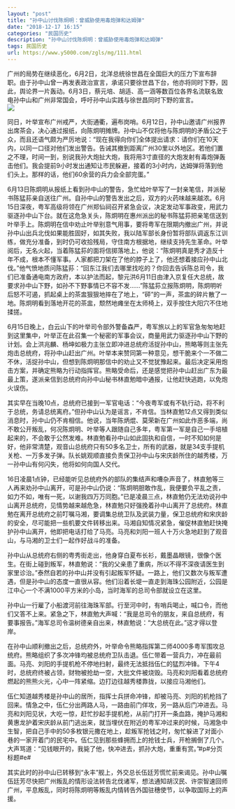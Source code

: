 ```yaml
---
layout: "post"
title: "孙中山讨伐陈炯明：曾威胁使用毒炮弹和达姆弹"
date: "2018-12-17 16:15"
categories: "民国历史"
description: "孙中山讨伐陈炯明：曾威胁使用毒炮弹和达姆弹"
tags: 民国历史
url: https://www.y5000.com/zgls/mg/111.html
---
```






广州的局势在继续恶化，6月2日，北洋总统徐世昌在全国巨大的压力下宣布辞职。由于孙中山曾一再发表政治宣言，承诺只要徐世昌下台，他亦将同时下野，因此，舆论界一片轰动。6月3日，蔡元培、胡适、高一涵等数百位各界名流联名致电孙中山和广州非常国会，呼吁孙中山实践与徐世昌同时下野的宣言。  
[![](https://img.y5000.com/uploads/allimg/120425/2-1204251J951T8.jpg)](https://www.y5000.com)

同日，叶举宣布广州戒严，大街通衢，遍布岗哨。6月12日，孙中山邀请广州报界出席茶会，决心通过报纸，向陈炯明摊牌。孙中山不仅将他与陈炯明的矛盾公之于众，而且还语气颇为严厉地说：“现在我得向你们全体提出请求：请你们在10天内，以同一口径对他们发出警告。告诫其撤到距离广州30里以外地区。若他们置之不理，时间一到，别说我孙大炮扯大炮，我将用3寸直径的大炮发射有毒炮弹轰击他们。我会提前9小时发出通知让市民躲避，接着的3小时内，达姆弹将落到他们头上。那样的话，他们60余营的兵力会全部完蛋。”

6月13日陈炯明从报纸上看到孙中山的警告，急忙给叶举写了一封亲笔信，并派秘书陈猛荪亲自送往广州。自孙中山的警告发出之后，双方的火药味越来越浓。6月15日深夜，粤军高级将领在广州郑仙祠召开紧急会议，决定发动军事政变，用武力驱逐孙中山下台。就在这危急关头，陈炯明在惠州派出的秘书陈猛荪把亲笔信送到叶举手上。陈炯明在信中劝止叶举别意气用事，要将粤军在限期内撤出广州，并说孙中山出兵北伐如果能胜固好，如其失败，我以陆军部长身份暂将部队调返东江训练，做充分准备，到时仍可收拾残局，守住南方根据地，继续支持先生革命。叶举阅后，无名火起，当着陈猛荪的面将信掷落地上，他说：“陈炯明真是秀才造反十年不成，根本不懂军事。人家都把刀架在了他的脖子上了，他还想着接应孙中山北伐。”他气愤地质问陈猛荪：“回东江我们去哪里找吃的？你回去告诉陈总司令，我们已准备通电南方政府，本以护法而起，黎元洪6月11日由津入京复任大总统，故要求孙中山下野，如孙不下野事情已不容不发……”陈猛荪立报陈炯明，陈炯明听后怒不可遏，抓起桌上的茶盅狠狠地摔在了地上，“砰”的一声，茶盅的碎片散了一地。陈炯明看到落地开花的茶盅，颓然地瘫坐在太师椅上，双手按住大阳穴不住地揉搓。

6月15日晚上，白云山下的叶举司令部外警备森严，粤军旅以上的军官急匆匆地赶到这里集中，叶举正在此召集一个秘密的军事会议，商量用武力驱逐孙中山下野的计划。会上洪兆麟、杨坤如极力主张立即冲进总统府活捉孙中山，熊略等则主张先炮击总统府，将孙中山赶出广州。叶举本来赞同第一种意见，想干脆来个一不做二不休，活捉孙中山，但想到陈炯明那信中的劝止又不觉犹豫起来。最后决定采用炮击方案，并确定熊略为行动指挥官。熊略受命后，还是感觉把孙中山赶出广东为最最上策，遂派亲信到总统府向孙中山秘书林直勉暗中通报，让他赶快逃跑，以免炮火误伤。

其实早在当晚10点，总统府已接到一军官电话：“今夜粤军或有不轨行动，将不利于总统，务请总统离府。”但孙中山认为是谣言，不肯信。当林直勉12点又得到类似消息时，孙中山仍不肯相信。他说，当年陈炳焜、莫荣新在广州如此作恶多端，尚不敢公开叛乱，何况陈炯明、叶举等人跟随自己多年，粤军第一军是自己一手培植起来的，不会敢于公然发难。林直勉看孙中山如此固执和自信，一时不知如何是好，他非常清楚，观音山总统府只有50多名卫士，所有的武器，就是34支手提机关枪、一万多发子弹。队长姚观顺直接负责保卫孙中山与宋庆龄所住的越秀楼，万一孙中山有何闪失，他将如何向国人交代。

16日凌晨1点钟，已经能听见总统府外的部队的集结声和嘈杂声音了，林直勉等三人再来劝孙中山离开，可是孙中山仍说：“陈炯明胆敢作乱，我便要负平乱之责，如力不如，唯有一死，以谢我四万万同胞。”已是凌晨三点，林直勉仍无法劝说孙中山离开总统府，见情势越来越危急，林直勉只好强挽着孙中山离开了总统府。林直勉在离开总统府之前叮嘱马湘，要调集总统卫队及武装力量，保卫总统府和宋庆龄的安全，尽可能把一些机要文件转移出来。马湘自知情况紧急，催促林直勉赶快掩护孙中山离开，他即把电话打给了马亮。马亮和刘阳一班人十万火急地赶到了观音山，与马湘的卫士们一起作好战斗的准备。

孙中山从总统府右侧的粤秀街走出，他身穿白夏布长衫，戴墨晶眼镜，很像个医生。在街上碰到叛军，林直勉说：“我的父亲患了重病，所以不得不深夜请医生到家里诊治。”泰然自若的孙中山并没有引起叛军怀疑。一路上，他们又数次与叛军遭遇，但是孙中山的态度一直很从容。他们沿着长堤一直走到海珠公园附近，公园是江中心一个不满1000平方米的小岛，当时海军的总司令部就设立在这里。

孙中山一行雇了小船渡河前往海珠军部。行至河中时，有哨兵喝止，喊口令，而他们又答不上来。紧急之下，林直勉大声喊：“我是总司令的朋友，来自总统府，有要事报告。”海军总司令温树德亲自出来，林直勉说：“大总统在此。”这才得以登岸。

在孙中山顺利撤出之后，总统府外，叶举命令熊略指挥第二师4000多粤军围攻总统府。熊略组织了多次冲锋均被总统府卫队击退。伍仁带着一营兵力，冲在最前面。马亮、刘阳的手提机枪不停地扫射，最终无法抵挡伍仁的猛烈冲锋。下午4时，总统府终被占领，财物被抢劫一空，大批文件被烧毁。马亮和刘阳看着总统府燃起的熊熊火光，心中一阵紧缩。边打边往越秀楼靠拢，以接应马湘他们。

伍仁知道越秀楼是孙中山的居所，指挥士兵拼命冲锋，却被马亮、刘阳的机枪挡了回来。情急之中，伍仁分出两路人马，一路由前门佯攻，另一路从后门冲进去。马亮和刘阳见状，大吃一惊，赶忙抄起手提机枪，从前门打开一条血路，掩护马湘和黄惠龙护着宋庆龄从前门逃出来，就当埋伏在附近的粤军冲过来的时候，马湘急中生智，把自己手中的50多枚银元撒在地上，趁叛军抢钱之时，匆忙躲进了对面小巷的一家开着门的民宅中。伍仁见到那些蜂拥而上的抢钱士兵，开枪搁倒了几个。大声骂道：“见钱眼开的，我毙了他，快冲进去，抓孙大炮，重重有赏。”#p#分页标题#e#

其实此时的孙中山已转移到“永丰”舰上，外交总长伍廷芳慌忙前来谒见。孙中山嘱伍廷芳尽快把广州叛乱的情形设法转告北伐诸军，想法通知胡汉民、许崇智速回师广州，平息叛乱，同时将陈炯明等叛乱内情转告外国驻穗使节，以争取国际上的声援。
